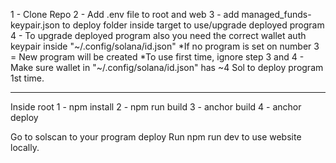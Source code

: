 1 - Clone Repo
2 - Add .env file to root and web
3 - add managed_funds-keypair.json to deploy folder inside target to use/upgrade deployed program
4 - To upgrade deployed program also you need the correct wallet auth keypair inside "~/.config/solana/id.json"
*If no program is set on number 3 = New program will be created
*To use first time, ignore step 3 and 4 - Make sure wallet in "~/.config/solana/id.json" has ~4 Sol to deploy program 1st time.

________
Inside root 
1 - npm install
2 - npm run build
3 - anchor build
4 - anchor deploy

Go to solscan to your program deploy
Run npm run dev to use website locally.


